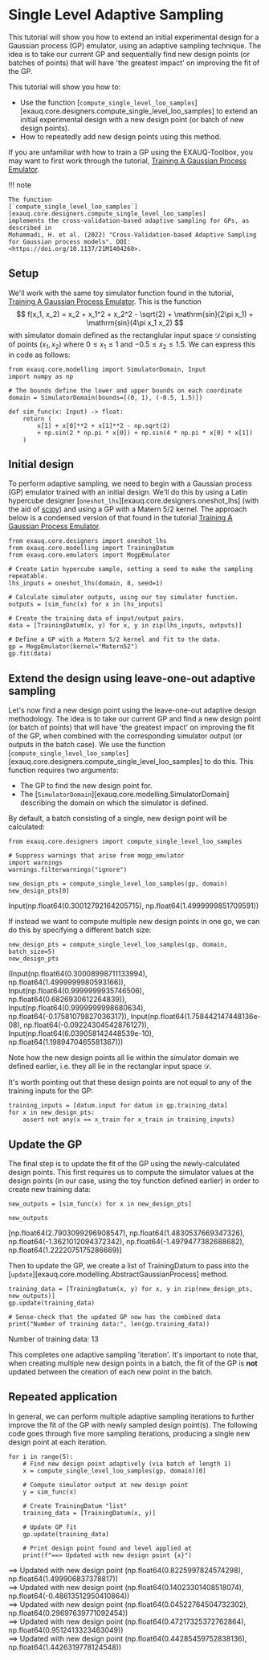 # Single Level Adaptive Sampling

This tutorial will show you how to extend an initial experimental design for a Gaussian
process (GP) emulator, using an adaptive sampling technique. The idea is to take our
current GP and sequentially find new design points (or batches of points) that will have 'the greatest
impact' on improving the fit of the GP.

This tutorial will show you how to:

* Use the function
  [`compute_single_level_loo_samples`][exauq.core.designers.compute_single_level_loo_samples]
  to extend an initial experimental design with a new design point (or batch of
  new design points).
* How to repeatedly add new design points using this method.

If you are unfamiliar with how to train a GP using the EXAUQ-Toolbox, you may want to
first work through the tutorial, [Training A Gaussian Process Emulator](./training_gp_tutorial.md).

!!! note

    The function
    [`compute_single_level_loo_samples`][exauq.core.designers.compute_single_level_loo_samples]
    implements the cross-validation-based adaptive sampling for GPs, as described in
    Mohammadi, H. et al. (2022) "Cross-Validation-based Adaptive Sampling for Gaussian process models". DOI:
    <https://doi.org/10.1137/21M1404260>.


## Setup

We'll work with the same toy simulator function found in the tutorial,
[Training A Gaussian Process Emulator](./training_gp_tutorial.md). This is the function
$$
f(x_1, x_2) = x_2 + x_1^2 + x_2^2 - \sqrt{2} + \mathrm{sin}(2\pi x_1) + \mathrm{sin}(4\pi x_1 x_2)
$$
with simulator domain defined as the rectanglular input space $\mathcal{D}$ consisting of points
$(x_1, x_2)$ where $0 \leq x_1 \leq 1$ and $-0.5 \leq x_2 \leq 1.5$. We can express this in
code as follows:


``` { .python .copy }
from exauq.core.modelling import SimulatorDomain, Input
import numpy as np

# The bounds define the lower and upper bounds on each coordinate
domain = SimulatorDomain(bounds=[(0, 1), (-0.5, 1.5)])

def sim_func(x: Input) -> float:
    return (
        x[1] + x[0]**2 + x[1]**2 - np.sqrt(2)
        + np.sin(2 * np.pi * x[0]) + np.sin(4 * np.pi * x[0] * x[1])
    )
```

## Initial design

To perform adaptive sampling, we need to begin with a Gaussian process (GP) emulator
trained with an initial design. We'll do this by using a Latin hypercube designer [`oneshot_lhs`][exauq.core.designers.oneshot_lhs] (with the
aid of [scipy](https://scipy.org/)) and using a GP with a Matern 5/2 kernel. The approach below is a condensed version of that found in the tutorial
[Training A Gaussian Process Emulator](./training_gp_tutorial.md).


``` { .python .copy }
from exauq.core.designers import oneshot_lhs
from exauq.core.modelling import TrainingDatum
from exauq.core.emulators import MogpEmulator

# Create Latin hypercube sample, setting a seed to make the sampling repeatable.
lhs_inputs = oneshot_lhs(domain, 8, seed=1)

# Calculate simulator outputs, using our toy simulator function.
outputs = [sim_func(x) for x in lhs_inputs]

# Create the training data of input/output pairs.
data = [TrainingDatum(x, y) for x, y in zip(lhs_inputs, outputs)]

# Define a GP with a Matern 5/2 kernel and fit to the data.
gp = MogpEmulator(kernel="Matern52")
gp.fit(data)
```

## Extend the design using leave-one-out adaptive sampling

Let's now find a new design point using the leave-one-out adaptive design methodology. The
idea is to take our current GP and find a new design point (or batch of points) that will
have 'the greatest impact' on improving the fit of the GP, when combined with the
corresponding simulator output (or outputs in the batch case). We use the function
[`compute_single_level_loo_samples`][exauq.core.designers.compute_single_level_loo_samples]
to do this. This function requires two arguments:

- The GP to find the new design point for.
- The [`SimulatorDomain`][exauq.core.modelling.SimulatorDomain] describing the domain on
  which the simulator is defined.

By default, a batch consisting of a single, new design point will be calculated:


``` { .python .copy }
from exauq.core.designers import compute_single_level_loo_samples

# Suppress warnings that arise from mogp_emulator
import warnings
warnings.filterwarnings("ignore")

new_design_pts = compute_single_level_loo_samples(gp, domain)
new_design_pts[0]
```




<div class="result" markdown>
    Input(np.float64(0.30012792164205715), np.float64(1.4999999851709591))
</div>



If instead we want to compute multiple new design points in one go, we can do this by
specifying a different batch size:


``` { .python .copy }
new_design_pts = compute_single_level_loo_samples(gp, domain, batch_size=5)
new_design_pts
```




<div class="result" markdown>
    (Input(np.float64(0.30008998711133994), np.float64(1.4999999980593166)),
     Input(np.float64(0.9999999935746506), np.float64(0.6826930612264839)),
     Input(np.float64(0.9999999998680634), np.float64(-0.17581079827036317)),
     Input(np.float64(1.758442147448136e-08), np.float64(-0.09224304542876127)),
     Input(np.float64(6.039058142448539e-10), np.float64(1.1989470465581367)))
</div>



Note how the new design points all lie within the simulator domain we defined earlier,
i.e. they all lie in the rectanglar input space $\mathcal{D}$.

It's worth pointing out that these design points are not equal to any of the training inputs
for the GP:


``` { .python .copy }
training_inputs = [datum.input for datum in gp.training_data]
for x in new_design_pts:
    assert not any(x == x_train for x_train in training_inputs)
```

## Update the GP

The final step is to update the fit of the GP using the newly-calculated design points.
This first requires us to compute the simulator values at the design points (in our case,
using the toy function defined earlier) in order to create new training data:


``` { .python .copy }
new_outputs = [sim_func(x) for x in new_design_pts]

new_outputs
```




<div class="result" markdown>
    [np.float64(2.7903099296908547),
     np.float64(1.4830537669347326),
     np.float64(-1.3621012094372342),
     np.float64(-1.4979477382688682),
     np.float64(1.2222075175286669)]
</div>



Then to update the GP, we create a list of TrainingDatum to pass into the [`update`][exauq.core.modelling.AbstractGaussianProcess] method. 


``` { .python .copy }
training_data = [TrainingDatum(x, y) for x, y in zip(new_design_pts, new_outputs)]
gp.update(training_data)

# Sense-check that the updated GP now has the combined data
print("Number of training data:", len(gp.training_data))
```

<div class="result" markdown>
    Number of training data: 13
    
</div>

This completes one adaptive sampling 'iteration'. It's important to note that, when
creating multiple new design points in a batch, the fit of the GP is **not** updated between
the creation of each new point in the batch.

## Repeated application

In general, we can perform multiple adaptive sampling iterations to further improve the
fit of the GP with newly sampled design point(s). The following code goes through five
more sampling iterations, producing a single new design point at each iteration.


``` { .python .copy }
for i in range(5):
    # Find new design point adaptively (via batch of length 1)
    x = compute_single_level_loo_samples(gp, domain)[0]
    
    # Compute simulator output at new design point
    y = sim_func(x)

    # Create TrainingDatum "list"
    training_data = [TrainingDatum(x, y)]

    # Update GP fit 
    gp.update(training_data)

    # Print design point found and level applied at
    print(f"==> Updated with new design point {x}")

```

<div class="result" markdown>
    ==> Updated with new design point (np.float64(0.8225997824574298), np.float64(1.499906837378817))
    
</div>

<div class="result" markdown>
    ==> Updated with new design point (np.float64(0.14023301408518074), np.float64(-0.48613512950410864))
    
</div>

<div class="result" markdown>
    ==> Updated with new design point (np.float64(0.04522764504732302), np.float64(0.29697639771092454))
    
</div>

<div class="result" markdown>
    ==> Updated with new design point (np.float64(0.47217325372762864), np.float64(0.9512413323463049))
    
</div>

<div class="result" markdown>
    ==> Updated with new design point (np.float64(0.44285459752838136), np.float64(1.4426319778124548))
    
